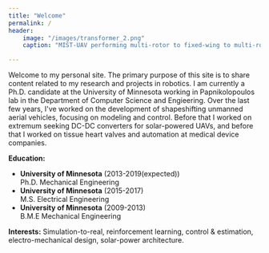 ```yaml
---
title: "Welcome"
permalink: /
header:
    image: "/images/transformer_2.png"
    caption: "MIST-UAV performing multi-rotor to fixed-wing to multi-rotor transformation"

---
```


Welcome to my personal site. The primary purpose of this site is to share content related to my research and projects in robotics. I am currently a Ph.D. candidate at the University of Minnesota working in Papnikolopoulos lab in the Department of Computer Science and Engieering. Over the last few years, I've worked on the development of shapeshifting unmanned aerial vehicles, focusing on modeling and control. Before that I worked on extremum seeking DC-DC converters for solar-powered UAVs, and before that I worked on tissue heart valves and automation at medical device companies. 

**Education:**
- **University of Minnesota** (2013-2019(expected))
<br />Ph.D. Mechanical Engineering
- **University of Minnesota** (2015-2017)
<br />M.S. Electrical Engineering
- **University of Minnesota** (2009-2013)
<br />B.M.E Mechanical Engineering

**Interests:** Simulation-to-real, reinforcement learning,  control & estimation, electro-mechanical design, solar-power architecture.


